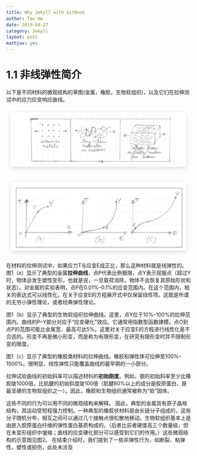 ```yaml
---
title: Why Jekyll with GitBook
author: Tao He
date: 2019-04-27
category: Jekyll
layout: post
mathjax: yes
---
```


# 1.1 非线弹性简介
以下是不同材料的微观结构的草图(金属，橡胶，生物软组织)，以及它们在拉伸测试中的应力应变响应曲线。

![image-20221003160828379](https://raw.githubusercontent.com/mapengfei-nwpu/personal_pictures/main/typora_picgo/202210031608516.png)

![image-20221003160957692](https://raw.githubusercontent.com/mapengfei-nwpu/personal_pictures/main/typora_picgo/202210031609794.png)

在材料的拉伸测试中，如果应力T与应变E成正比，那么这种材料就是线弹性的。图1（a）显示了典型的金属**拉伸曲线**，点P代表比例极限，点Y表示屈服点（超过Y时，物体会发生塑性变形，也就是说，一旦载荷消除，物体不会恢复其原始形状和状态）。对金属的实验表明，点P在0.01%–0.1%的应变范围内。在这个范围内，相关的表达式可以线性化，在关于应变E的方程展开式中仅保留线性项。这就是所谓的无穷小弹性理论，或者经典弹性理论。



图1（b）显示了典型的生物软组织拉伸曲线。这里，点Y位于10%–100%的拉伸范围内。曲线的P–Y部分对应于“应变硬化”效应。它通常用指数型函数建模。点O到点P的范围可能比金属宽，最高可达5%。这里对关于应变E的方程进行线性化是不合适的。形变不再是微小形变，而是称为有限形变，在研究有限形变时并不限制形变的限度。



图1（c）显示了典型的橡胶类材料的拉伸曲线。橡胶和弹性体可拉伸至100%–1500%。很明显，线性弹性只能覆盖曲线的最早期的一小部分。



拉伸试验曲线的初始斜率可以描述材料的**初始刚度**。例如，钢的初始斜率至少比橡胶陡1000倍，比肌腱的初始斜度陡100倍（肌腱80%以上的成分是胶原蛋白，是最坚硬的生物软组织之一）。因此，橡胶和生物组织通常被称为“软”固体。

这些不同的行为可以用不同的微观结构来解释。
因此，典型的金属具有原子晶格结构，其运动受短程强力控制。一种典型的橡胶状材料是由长链分子组成的，这些分子随机分布，相互之间可以通过几个接触点很松散地移动。生物软组织基本上是由嵌入胶原蛋白纤维的弹性蛋白基质构成的。（后者比前者硬度高三个数量级，但在未变形组织中皱缩；曲线的应变硬化部分可以感受到它们的作用。）这些微观结构的示意图见图2。
在结束介绍时，我们提到了一些非弹性行为，如断裂、粘弹性、塑性或损伤，此处未涉及






